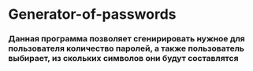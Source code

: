 # Generator-of-passwords
### Данная программа позволяет сгенирировать нужное для пользователя количество паролей, а также пользователь выбирает, из скольких символов они будут составлятся
